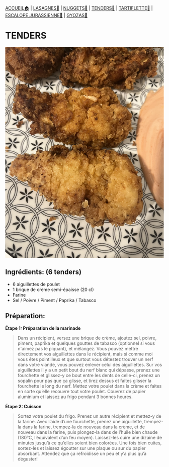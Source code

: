 [ACCUEIL🏠](index.md) | [LASAGNES🍝](lasagnes.md) | [NUGGETS🍗](nuggets.md) | [TENDERS🍗](tenders.md) | [TARTIFLETTE🧀](tartiflette.md) | [ESCALOPE JURASSIENNE🥩](escalope.md) | [GYOZAS🥟](gyozas.md)

# TENDERS

![](IMAGES/Tenders.jpg)

## Ingrédients: (6 tenders)
* 6 aiguillettes de poulet
* 1 brique de crème semi-épaisse (20 cl)
* Farine
* Sel / Poivre / Piment / Paprika / Tabasco

## Préparation:
**Étape 1: Préparation de la marinade**
> Dans un récipient, versez une brique de crème, ajoutez sel, poivre, piment, paprika et quelques gouttes de tabasco (optionnel si vous n'aimez pas le piquant), et mélangez. Vous pouvez mettre directement vos aiguillettes dans le récipient, mais si comme moi vous êtes pointilleux et que surtout vous détestez trouver un nerf dans votre viande, vous pouvez enlever celui des aiguillettes. Sur vos aiguillettes il y a un petit bout du nerf blanc qui dépasse, prenez une fourchette et glissez-y ce bout entre les dents de celle-ci, prenez un sopalin pour pas que ça glisse, et tirez dessus et faites glisser la fourchette le long du nerf. Mettez votre poulet dans la crème et faites en sorte qu’elle recouvre tout votre poulet. Couvrez de papier aluminium et laissez au frigo pendant 3 bonnes heures.


**Étape 2: Cuisson**
> Sortez votre poulet du frigo. Prenez un autre récipient et mettez-y de la farine. Avec l’aide d’une fourchette, prenez une aiguillette, trempez-la dans la farine, trempez-la de nouveau dans la crème, et de nouveau dans la farine, puis plongez-la dans de l’huile bien chaude (180°C, l’équivalent d’un feu moyen). Laissez-les cuire une dizaine de minutes jusqu’à ce qu’elles soient bien colorées. Une fois bien cuites, sortez-les et laissez égoutter sur une plaque ou sur du papier absorbant. Attendez que ça refroidisse un peu et y’a plus qu’à déguster!
